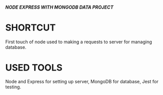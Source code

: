 ##### NODE EXPRESS WITH MONGODB DATA PROJECT

# SHORTCUT

First touch of node used to making a requests to server for managing database.

# USED TOOLS

Node and Express for setting up server, MongoDB for database, Jest for testing.
